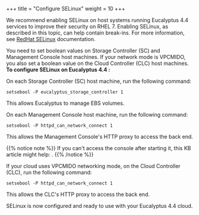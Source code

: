 +++
title = "Configure SELinux"
weight = 10
+++

We recommend enabling SELinux on host systems running Eucalyptus 4.4 services to improve their security on RHEL 7. Enabling SELinux, as described in this topic, can help contain break-ins. For more information, see [RedHat SELinux](https://access.redhat.com/documentation/en-US/Red_Hat_Enterprise_Linux/7/html/SELinux_Users_and_Administrators_Guide/chap-Security-Enhanced_Linux-Troubleshooting.html) documentation. 

You need to set boolean values on Storage Controller (SC) and Management Console host machines. If your network mode is VPCMIDO, you also set a boolean value on the Cloud Controller (CLC) host machines. **To configure SELinux on Eucalyptus 4.4 :** 

On each Storage Controller (SC) host machine, run the following command: 

    setsebool -P eucalyptus_storage_controller 1

This allows Eucalyptus to manage EBS volumes. 

On each Management Console host machine, run the following command: 

    setsebool -P httpd_can_network_connect 1

This allows the Management Console's HTTP proxy to access the back end. 


{{% notice note %}}
If you can't access the console after starting it, this KB article might help: . 
{{% /notice %}}


If your cloud uses VPCMIDO networking mode, on the Cloud Controller (CLC), run the following command: 

    setsebool -P httpd_can_network_connect 1

This allows the CLC's HTTP proxy to access the back end. 

SELinux is now configured and ready to use with your Eucalyptus 4.4 cloud. 